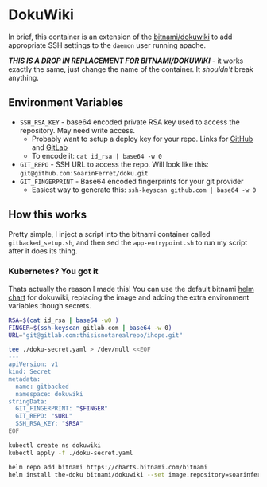 # DokuWiki

In brief, this container is an extension of the [bitnami/dokuwiki](hub.docker.com/r/bitnami/dokuwiki) to add appropriate SSH settings to the `daemon` user running apache.

**_THIS IS A DROP IN REPLACEMENT FOR BITNAMI/DOKUWIKI_** - it works exactly the same, just change the name of the container. It _shouldn't_ break anything.

## Environment Variables

* `SSH_RSA_KEY` - base64 encoded private RSA key used to access the repository. May need write access.
  * Probably want to setup a deploy key for your repo. Links for [GitHub](https://developer.github.com/v3/guides/managing-deploy-keys/) and [GitLab](https://docs.gitlab.com/ee/ssh/README.html#deploy-keys)
  * To encode it: `cat id_rsa | base64 -w 0`
* `GIT_REPO` - SSH URL to access the repo. Will look like this: `git@github.com:SoarinFerret/doku.git`
* `GIT_FINGERPRINT` -  Base64 encoded fingerprints for your git provider
  * Easiest way to generate this: `ssh-keyscan github.com | base64 -w 0`

## How this works

Pretty simple, I inject a script into the bitnami container called `gitbacked_setup.sh`, and then sed the `app-entrypoint.sh` to run my script after it does its thing.

### Kubernetes? You got it

Thats actually the reason I made this! You can use the default bitnami [helm chart](https://github.com/bitnami/charts/tree/master/bitnami/dokuwiki) for dokuwiki, replacing the image and adding the extra environment variables though secrets.

```bash
RSA=$(cat id_rsa | base64 -w0 )
FINGER=$(ssh-keyscan gitlab.com | base64 -w 0)
URL="git@gitlab.com:thisisnotarealrepo/ihope.git"

tee ./doku-secret.yaml > /dev/null <<EOF
---
apiVersion: v1
kind: Secret
metadata:
  name: gitbacked
  namespace: dokuwiki
stringData:
  GIT_FINGERPRINT: "$FINGER"
  GIT_REPO: "$URL"
  SSH_RSA_KEY: "$RSA"
EOF

kubectl create ns dokuwiki
kubectl apply -f ./doku-secret.yaml

helm repo add bitnami https://charts.bitnami.com/bitnami
helm install the-doku bitnami/dokuwiki --set image.repository=soarinferret/dokuwiki,image.tag=latest,extraEnvVarsSecret=gitbacked
```
